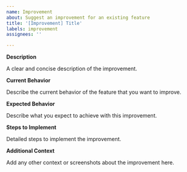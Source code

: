 ```yaml
---
name: Improvement
about: Suggest an improvement for an existing feature
title: '[Improvement] Title'
labels: improvement
assignees: ''

---
```


**Description**

A clear and concise description of the improvement.

**Current Behavior**

Describe the current behavior of the feature that you want to improve.

**Expected Behavior**

Describe what you expect to achieve with this improvement.

**Steps to Implement**

Detailed steps to implement the improvement.

**Additional Context**

Add any other context or screenshots about the improvement here.
